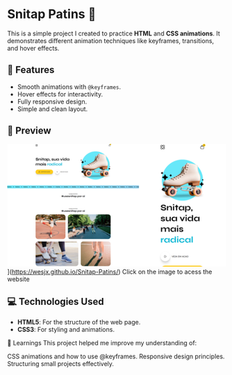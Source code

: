# Snitap Patins 🌟

This is a simple project I created to practice **HTML** and **CSS animations**. It demonstrates different animation techniques like keyframes, transitions, and hover effects.

## 🚀 Features
- Smooth animations with `@keyframes`.
- Hover effects for interactivity.
- Fully responsive design.
- Simple and clean layout.

## 📸 Preview
![Site Preview](assets/images/preview.png)](https://wesjx.github.io/Snitap-Patins/)
Click on the image to acess the website

## 💻 Technologies Used
- **HTML5**: For the structure of the web page.
- **CSS3**: For styling and animations.

🙌 Learnings
This project helped me improve my understanding of:

CSS animations and how to use @keyframes.
Responsive design principles.
Structuring small projects effectively.
